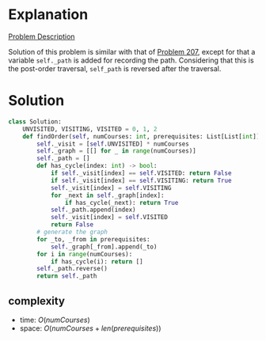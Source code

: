 # Explanation

[Problem Description](https://leetcode.com/problems/course-schedule-ii/)

Solution of this problem is similar with that of [Problem 207](0207.md), except for that a variable `self._path` is added for recording the path. Considering that this is the post-order traversal, `self_path` is reversed after the traversal.

# Solution

```python
class Solution:
    UNVISITED, VISITING, VISITED = 0, 1, 2
    def findOrder(self, numCourses: int, prerequisites: List[List[int]]) -> List[int]:
        self._visit = [self.UNVISITED] * numCourses
        self._graph = [[] for _ in range(numCourses)]
        self._path = []
        def has_cycle(index: int) -> bool:
            if self._visit[index] == self.VISITED: return False
            if self._visit[index] == self.VISITING: return True
            self._visit[index] = self.VISITING
            for _next in self._graph[index]:
                if has_cycle(_next): return True
            self._path.append(index)
            self._visit[index] = self.VISITED
            return False
        # generate the graph
        for _to, _from in prerequisites:
            self._graph[_from].append(_to)
        for i in range(numCourses):
            if has_cycle(i): return []
        self._path.reverse()
        return self._path
```

## complexity

- time: $O(numCourses)$
- space: $O(numCourses + len(prerequisites))$
